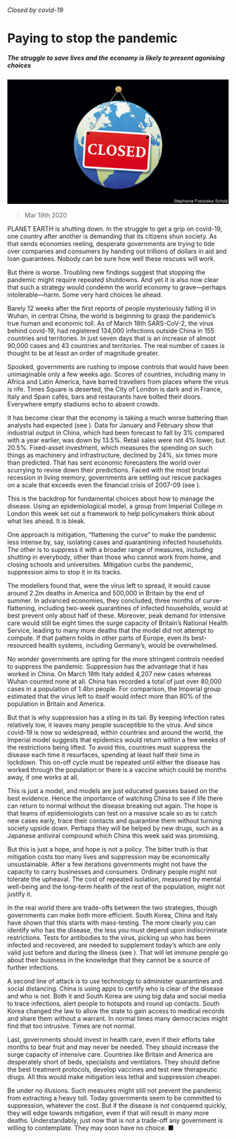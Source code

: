 ###### Closed by covid-19

# Paying to stop the pandemic 

##### The struggle to save lives and the economy is likely to present agonising choices 

![image](images/20200321_LDD001_0.jpg) 

> Mar 19th 2020 

PLANET EARTH is shutting down. In the struggle to get a grip on covid-19, one country after another is demanding that its citizens shun society. As that sends economies reeling, desperate governments are trying to tide over companies and consumers by handing out trillions of dollars in aid and loan guarantees. Nobody can be sure how well these rescues will work.

But there is worse. Troubling new findings suggest that stopping the pandemic might require repeated shutdowns. And yet it is also now clear that such a strategy would condemn the world economy to grave—perhaps intolerable—harm. Some very hard choices lie ahead.


Barely 12 weeks after the first reports of people mysteriously falling ill in Wuhan, in central China, the world is beginning to grasp the pandemic’s true human and economic toll. As of March 18th SARS-CoV-2, the virus behind covid-19, had registered 134,000 infections outside China in 155 countries and territories. In just seven days that is an increase of almost 90,000 cases and 43 countries and territories. The real number of cases is thought to be at least an order of magnitude greater.

Spooked, governments are rushing to impose controls that would have been unimaginable only a few weeks ago. Scores of countries, including many in Africa and Latin America, have barred travellers from places where the virus is rife. Times Square is deserted, the City of London is dark and in France, Italy and Spain cafés, bars and restaurants have bolted their doors. Everywhere empty stadiums echo to absent crowds.

It has become clear that the economy is taking a much worse battering than analysts had expected (see ). Data for January and February show that industrial output in China, which had been forecast to fall by 3% compared with a year earlier, was down by 13.5%. Retail sales were not 4% lower, but 20.5%. Fixed-asset investment, which measures the spending on such things as machinery and infrastructure, declined by 24%, six times more than predicted. That has sent economic forecasters the world over scurrying to revise down their predictions. Faced with the most brutal recession in living memory, governments are setting out rescue packages on a scale that exceeds even the financial crisis of 2007-09 (see ).

This is the backdrop for fundamental choices about how to manage the disease. Using an epidemiological model, a group from Imperial College in London this week set out a framework to help policymakers think about what lies ahead. It is bleak.

One approach is mitigation, “flattening the curve” to make the pandemic less intense by, say, isolating cases and quarantining infected households. The other is to suppress it with a broader range of measures, including shutting in everybody, other than those who cannot work from home, and closing schools and universities. Mitigation curbs the pandemic, suppression aims to stop it in its tracks.

The modellers found that, were the virus left to spread, it would cause around 2.2m deaths in America and 500,000 in Britain by the end of summer. In advanced economies, they concluded, three months of curve-flattening, including two-week quarantines of infected households, would at best prevent only about half of these. Moreover, peak demand for intensive care would still be eight times the surge capacity of Britain’s National Health Service, leading to many more deaths that the model did not attempt to compute. If that pattern holds in other parts of Europe, even its best-resourced health systems, including Germany’s, would be overwhelmed.

No wonder governments are opting for the more stringent controls needed to suppress the pandemic. Suppression has the advantage that it has worked in China. On March 18th Italy added 4,207 new cases whereas Wuhan counted none at all. China has recorded a total of just over 80,000 cases in a population of 1.4bn people. For comparison, the Imperial group estimated that the virus left to itself would infect more than 80% of the population in Britain and America.

But that is why suppression has a sting in its tail. By keeping infection rates relatively low, it leaves many people susceptible to the virus. And since covid-19 is now so widespread, within countries and around the world, the Imperial model suggests that epidemics would return within a few weeks of the restrictions being lifted. To avoid this, countries must suppress the disease each time it resurfaces, spending at least half their time in lockdown. This on-off cycle must be repeated until either the disease has worked through the population or there is a vaccine which could be months away, if one works at all.

This is just a model, and models are just educated guesses based on the best evidence. Hence the importance of watching China to see if life there can return to normal without the disease breaking out again. The hope is that teams of epidemiologists can test on a massive scale so as to catch new cases early, trace their contacts and quarantine them without turning society upside down. Perhaps they will be helped by new drugs, such as a Japanese antiviral compound which China this week said was promising.

But this is just a hope, and hope is not a policy. The bitter truth is that mitigation costs too many lives and suppression may be economically unsustainable. After a few iterations governments might not have the capacity to carry businesses and consumers. Ordinary people might not tolerate the upheaval. The cost of repeated isolation, measured by mental well-being and the long-term health of the rest of the population, might not justify it.

In the real world there are trade-offs between the two strategies, though governments can make both more efficient. South Korea, China and Italy have shown that this starts with mass-testing. The more clearly you can identify who has the disease, the less you must depend upon indiscriminate restrictions. Tests for antibodies to the virus, picking up who has been infected and recovered, are needed to supplement today’s which are only valid just before and during the illness (see ). That will let immune people go about their business in the knowledge that they cannot be a source of further infections.

A second line of attack is to use technology to administer quarantines and social distancing. China is using apps to certify who is clear of the disease and who is not. Both it and South Korea are using big data and social media to trace infections, alert people to hotspots and round up contacts. South Korea changed the law to allow the state to gain access to medical records and share them without a warrant. In normal times many democracies might find that too intrusive. Times are not normal.

Last, governments should invest in health care, even if their efforts take months to bear fruit and may never be needed. They should increase the surge capacity of intensive care. Countries like Britain and America are desperately short of beds, specialists and ventilators. They should define the best treatment protocols, develop vaccines and test new therapeutic drugs. All this would make mitigation less lethal and suppression cheaper.

Be under no illusions. Such measures might still not prevent the pandemic from extracting a heavy toll. Today governments seem to be committed to suppression, whatever the cost. But if the disease is not conquered quickly, they will edge towards mitigation, even if that will result in many more deaths. Understandably, just now that is not a trade-off any government is willing to contemplate. They may soon have no choice. ■

